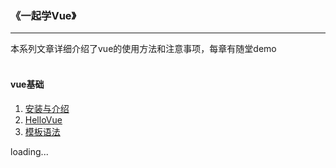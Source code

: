### 《一起学Vue》

---
本系列文章详细介绍了vue的使用方法和注意事项，每章有随堂demo
<br><br>
#### vue基础
1. [安装与介绍](https://github.com/lavyun/learn-vue/tree/master/vue/1-安装与介绍)
2. [HelloVue](https://github.com/lavyun/learn-vue/tree/master/vue/2-HelloVue)
3. [模板语法](https://github.com/lavyun/learn-vue/tree/master/vue/3-模板语法)

loading...